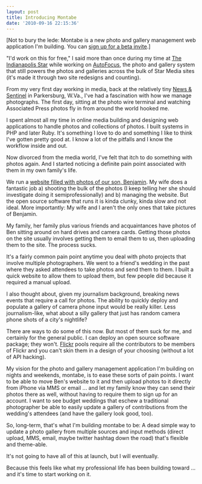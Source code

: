 ```yaml
---
layout: post
title: Introducing Montabe
date: '2010-09-16 22:15:36'
---
```


[Not to bury the lede: Montabe is a new photo and gallery management web application I'm building. You can <a href="http://montabe.com">sign up for a beta invite</a>.]

"I'd work on this for free," I said more than once during my time at <a href="http://www.indystar.com">The Indianapolis Star</a> while working on <a href="http://photos.indystar.com">AutoFocus</a>, the photo and gallery system that still powers the photos and galleries across the bulk of Star Media sites (it's made it through two site redesigns and counting).

From my very first day working in media, back at the relatively tiny <a href="http://newsandsentinel.com/">News &amp; Sentinel</a> in Parkersburg, W.Va., I've had a fascination with how we manage photographs. The first day, sitting at the photo wire terminal and watching Associated Press photos fly in from around the world hooked me.

I spent almost all my time in online media building and designing web applications to handle photos and collections of photos. I built systems in PHP and later Ruby. It's something I love to do and something I like to think I've gotten pretty good at. I know a lot of the pitfalls and I know the workflow inside and out.

Now divorced from the media world, I've felt that itch to do something with photos again. And I started noticing a definite pain point associated with them in my own family's life.

We run a <a href="http://benvannoy.com">website filled with photos of our son, Benjamin</a>. My wife does a fantastic job a) shooting the bulk of the photos (I keep telling her she should investigate doing it semiprofessionally) and b) managing the website. But the open source software that runs it is kinda clunky, kinda slow and not ideal. More importantly: My wife and I aren't the only ones that take pictures of Benjamin.

My family, her family plus various friends and acquaintances have photos of Ben sitting around on hard drives and camera cards. Getting those photos on the site usually involves getting them to email them to us, then uploading them to the site. The process sucks.

It's a fairly common pain point anytime you deal with photo projects that involve multiple photographers. We went to a friend's wedding in the past where they asked attendees to take photos and send them to them. I built a quick website to allow them to upload them, but few people did because it required a manual upload.

I also thought about, given my journalism background, breaking news events that require a call for photos. The ability to quickly deploy and populate a gallery of camera phone input would be really killer. Less journalism-like, what about a silly gallery that just has random camera phone shots of a city's nightlife?

There are ways to do some of this now. But most of them suck for me, and certainly for the general public. I can deploy an open source software package; they won't. <a href="http://flickr.com">Flickr</a> pools require all the contributors to be members of Flickr and you can't skin them in a design of your choosing (without a lot of API hacking).

My vision for the photo and gallery management application I'm building on nights and weekends, montabe, is to ease these sorts of pain points. I want to be able to move Ben's website to it and then upload photos to it directly from iPhone via MMS or email ... and let my family know they can send their photos there as well, without having to require them to sign up for an account. I want to see budget weddings that eschew a traditional photographer be able to easily update a gallery of contributions from the wedding's attendees (and have the gallery look good, too).

So, long-term, that's what I'm building montabe to be: A dead simple way to update a photo gallery from multiple sources and input methods (direct upload, MMS, email, maybe twitter hashtag down the road) that's flexible and theme-able.

It's not going to have all of this at launch, but I will eventually.

Because this feels like what my professional life has been building toward ... and it's time to start working on it.